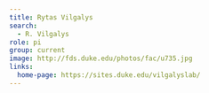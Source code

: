 ```yaml
---
title: Rytas Vilgalys
search:
  - R. Vilgalys
role: pi
group: current
image: http://fds.duke.edu/photos/fac/u735.jpg
links:
  home-page: https://sites.duke.edu/vilgalyslab/
---
```

